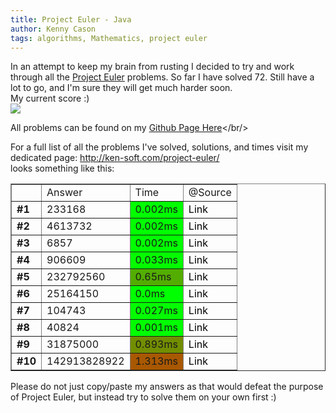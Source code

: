 ```yaml
---
title: Project Euler - Java
author: Kenny Cason
tags: algorithms, Mathematics, project euler
---
```


In an attempt to keep my brain from rusting I decided to try and work through all the <a href="http://projecteuler.net" target="_blank">Project Euler</a> problems. So far I have solved 72. Still have a lot to go, and I'm sure they will get much harder soon.<br/>
My current score :)<br/>
<img src="http://projecteuler.net/profile/kennycason.png"/><br/>

All problems can be found on my <a href="https://github.com/kennycason/euler" title="Github Page" target="_blank">Github Page Here</a></br/>

For a full list of all the problems I've solved, solutions, and times visit my dedicated page: http://ken-soft.com/project-euler/<br/>
looks something like this:<br/>
<table border="1" cellpadding="4">
<tr>
<td></td>
<td>Answer</td>
<td>Time</td>
<td>@Source</td>
</tr>
<tr>
<td><b>#1</b></td>
<td>233168</td>
<td style="background-color:#01ff00">0.002ms</td>
<td><a href="https://github.com/kennycason/euler/blob/master/src/_001/_001.java" target="_blank" style="text-decoration: none; color: black;">Link</a></td>
</tr>
<tr>
<td><b>#2</b></td>
<td>4613732</td>
<td style="background-color:#01ff00">0.002ms</td>
<td><a href="https://github.com/kennycason/euler/blob/master/src/_002/_002.java" target="_blank" style="text-decoration: none; color: black;">Link</a></td>
</tr>
<tr>
<td><b>#3</b></td>
<td>6857</td>
<td style="background-color:#01ff00">0.002ms</td>
<td><a href="https://github.com/kennycason/euler/blob/master/src/_003/_003.java" target="_blank" style="text-decoration: none; color: black;">Link</a></td>
</tr>
<tr>
<td><b>#4</b></td>
<td>906609</td>
<td style="background-color:#05fb00">0.033ms</td>
<td><a href="https://github.com/kennycason/euler/blob/master/src/_004/_004.java" target="_blank" style="text-decoration: none; color: black;">Link</a></td>
</tr>
<tr>
<td><b>#5</b></td>
<td>232792560</td>
<td style="background-color:#53ad00">0.65ms</td>
<td><a href="https://github.com/kennycason/euler/blob/master/src/_005/_005.java" target="_blank" style="text-decoration: none; color: black;">Link</a></td>
</tr>
<tr>
<td><b>#6</b></td>
<td>25164150</td>
<td style="background-color:#00ff00">0.0ms</td>
<td><a href="https://github.com/kennycason/euler/blob/master/src/_006/_006.java" target="_blank" style="text-decoration: none; color: black;">Link</a></td>
</tr>
<tr>
<td><b>#7</b></td>
<td>104743</td>
<td style="background-color:#04fc00">0.027ms</td>
<td><a href="https://github.com/kennycason/euler/blob/master/src/_007/_007.java" target="_blank" style="text-decoration: none; color: black;">Link</a></td>
</tr>
<tr>
<td><b>#8</b></td>
<td>40824</td>
<td style="background-color:#01ff00">0.001ms</td>
<td><a href="https://github.com/kennycason/euler/blob/master/src/_008/_008.java" target="_blank" style="text-decoration: none; color: black;">Link</a></td>
</tr>
<tr>
<td><b>#9</b></td>
<td>31875000</td>
<td style="background-color:#728e00">0.893ms</td>
<td><a href="https://github.com/kennycason/euler/blob/master/src/_009/_009.java" target="_blank" style="text-decoration: none; color: black;">Link</a></td>
</tr>
<tr>
<td><b>#10</b></td>
<td>142913828922</td>
<td style="background-color:#a85800">1.313ms</td>
<td><a href="https://github.com/kennycason/euler/blob/master/src/_010/_010.java" target="_blank" style="text-decoration: none; color: black;">Link</a>
</table>


Please do not just copy/paste my answers as that would defeat the purpose of Project Euler, but instead try to solve them on your own first :)
